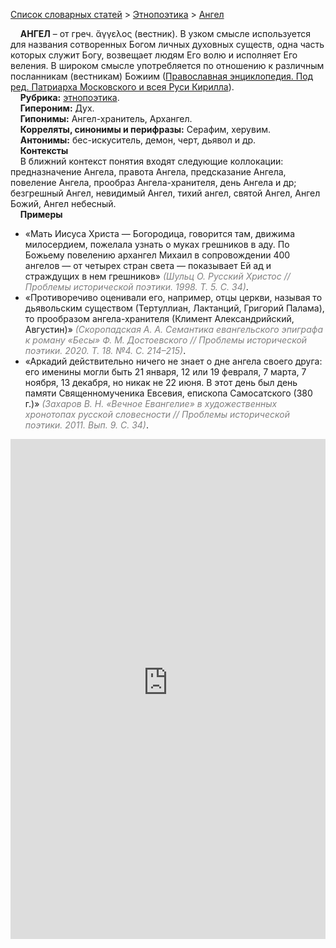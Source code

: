 <style>
st { color: Gray;
  font-style: italic;}
</style>

[Список словарных статей](https://thesaurus-dostoevsky.github.io/Thesaurus/) > [Этнопоэтика](ethnopoe.md) > [Ангел](ангел.md) 

&nbsp;&nbsp;&nbsp;&nbsp;**АНГЕЛ** – от греч. ἄγγελος (вестник). В узком смысле используется для названия сотворенных Богом личных духовных существ, одна часть которых служит Богу, возвещает людям Его волю и исполняет Его веления. В широком смысле употребляется по отношению к различным посланникам (вестникам) Божиим ([Православная энциклопедия. Под ред. Патриарха Московского и всея Руси Кирилла](https://pravenc.ru)).  
&nbsp;&nbsp;&nbsp;&nbsp;**Рубрика:** [этнопоэтика](ethnopoe.md).  
&nbsp;&nbsp;&nbsp;&nbsp;**Гипероним:** Дух.  
&nbsp;&nbsp;&nbsp;&nbsp;**Гипонимы:** Ангел-хранитель, Архангел.  
&nbsp;&nbsp;&nbsp;&nbsp;**Корреляты, синонимы и перифразы:** Серафим, херувим.  
&nbsp;&nbsp;&nbsp;&nbsp;**Антонимы:** бес-искуситель, демон, черт, дьявол и др.  
&nbsp;&nbsp;&nbsp;&nbsp;**Контексты**  
&nbsp;&nbsp;&nbsp;&nbsp;В ближний контекст понятия входят следующие коллокации: предназначение Ангела, правота Ангела, предсказание Ангела, повеление Ангела, прообраз Ангела-хранителя, день Ангела и др; безгрешный Ангел, невидимый Ангел, тихий ангел, святой Ангел, Ангел Божий, Ангел небесный.  <br>
&nbsp;&nbsp;&nbsp;&nbsp;**Примеры**  
* «Мать Иисуса Христа — Богородица, говорится там, движима милосердием, пожелала узнать о муках грешников в аду. По Божьему повелению архангел Михаил в сопровождении 400 ангелов — от четырех стран света — показывает Ей ад и страждущих в нем грешников» <st>(Шульц О. Русский Христос // Проблемы исторической поэтики. 1998. Т. 5. С. 34)</st>.
* «Противоречиво оценивали его, например, отцы церкви, называя то дьявольским существом (Тертуллиан, Лактанций, Григорий Палама), то прообразом ангела-хранителя (Климент Александрийский, Августин)» <st>(Скоропадская А. А. Семантика евангельского эпиграфа к роману «Бесы» Ф. М. Достоевского // Проблемы исторической поэтики. 2020. Т. 18. №4. С. 214–215)</st>.
* «Аркадий действительно ничего не знает о дне ангела своего друга: его именины могли быть 21 января, 12 или 19 февраля, 7 марта, 7 ноября, 13 декабря, но никак не 22 июня. В этот день был день памяти Священномученика Евсевия, епископа Самосатского (380 г.)» <st>(Захаров В. Н. «Вечное Евангелие» в художественных хронотопах русской словесности // Проблемы исторической поэтики. 2011. Вып. 9. С. 34)</st>.  

<iframe src="https://thesaurus-dostoevsky.github.io/nk/ангел.html" style="border:0px;width:100%;height:800px" allowfullscreen="true" webkitallowfullscreen="true" mozallowfullscreen="true">
